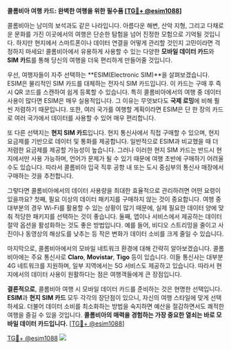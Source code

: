 **콜롬비아 여행 카드: 완벽한 여행을 위한 필수품 [[TG💪+ @esim1088](https://t.me/s/esim1088)]**

콜롬비아는 남미의 보석과도 같은 나라입니다. 아름다운 해변, 산악 지형, 그리고 다채로운 문화를 가진 이곳에서의 여행은 단순한 탐험을 넘어 진정한 모험으로 기억될 것입니다. 하지만 현지에서 스마트폰이나 데이터 연결을 어떻게 관리할 것인지 고민이라면 걱정하지 마세요! 콜롬비아에서 유용하게 사용할 수 있는 다양한 **모바일 데이터 카드**와 **SIM 카드**를 통해 당신의 여행을 더욱 편리하게 만들어줄 것입니다.

우선, 여행자들이 자주 선택하는 **ESIM(Electronic SIM)**을 살펴보겠습니다. ESIM은 물리적인 SIM 카드를 대체하는 전자식 SIM 카드입니다. 이 카드는 구매 후 즉시 QR 코드를 스캔하여 쉽게 등록할 수 있습니다. 특히 콜롬비아에서의 여행 중 데이터 사용이 많다면 ESIM은 매우 실용적입니다. 그 이유는 무엇보다도 **국제 로밍**에 비해 훨씬 저렴하기 때문입니다. 또한, 여러 국가를 여행할 계획이라면 ESIM은 단 한 장의 카드로 여러 국가에서 데이터를 사용할 수 있어 매우 편리합니다. 

또 다른 선택지는 **현지 SIM 카드**입니다. 현지 통신사에서 직접 구매할 수 있으며, 현지 요금제를 기반으로 데이터 및 통화를 제공합니다. 일반적으로 ESIM과 비교했을 때 더 저렴한 요금제를 제공할 가능성이 높습니다. 그러나 이러한 현지 SIM 카드는 반드시 현지에서만 사용 가능하며, 언어가 문제가 될 수 있기 때문에 여행 초반에 구매하기 어려울 수도 있습니다. 따라서 콜롬비아 입국 직후 공항 내 또는 도시 중심부의 통신사 매장에서 구매하는 것을 추천합니다.

그렇다면 콜롬비아에서의 데이터 사용량을 최대한 효율적으로 관리하려면 어떤 요령이 있을까요? 첫째, 필요 이상의 데이터 패키지를 구매하지 않는 것이 중요합니다. 여행 중 대부분의 경우 Wi-Fi를 활용할 수 있는 상황이 많기 때문에, 실제 필요한 데이터 양에 맞춰 적당한 패키지를 선택하는 것이 좋습니다. 둘째, 앱이나 서비스에서 제공하는 데이터 절약 옵션을 활성화하는 것도 좋은 방법입니다. 예를 들어, 비디오 스트리밍을 줄이고 사진이나 동영상의 해상도를 낮추는 등 작은 변화가 데이터 소비를 크게 줄일 수 있습니다.

마지막으로, 콜롬비아에서의 모바일 네트워크 환경에 대해 간략히 알아보겠습니다. 콜롬비아에는 주요 통신사로 **Claro**, **Movistar**, **Tigo** 등이 있습니다. 이들 통신사는 대부분 4G 네트워크를 지원하며, 일부 지역에서는 5G 서비스도 제공하고 있습니다. 따라서 현지에서의 데이터 사용이 원활하다는 점은 여행객들에게 큰 장점입니다.

**결론적으로**, 콜롬비아 여행 시 모바일 데이터 카드를 준비하는 것은 현명한 선택입니다. **ESIM**과 **현지 SIM 카드** 모두 각각의 장단점이 있으니, 자신의 여행 스타일에 맞게 선택하세요. 더불어 데이터 소비를 최소화하는 방법을 숙지하면 예산을 절감하면서도 쾌적한 여행을 즐길 수 있을 것입니다. **콜롬비아의 매력을 경험하는 가장 중요한 열쇠는 바로 모바일 데이터 카드입니다.** [[TG💪+ @esim1088](https://t.me/s/esim1088)]

[TG💪+ @esim1088](https://t.me/s/esim1088) ![](https://i.postimg.cc/Y0z9fWf4/image.png)